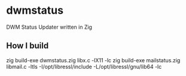 # dwmstatus
DWM Status Updater written in Zig

## How I build
zig build-exe dwmstatus.zig libx.c -lX11 -lc
zig build-exe mailstatus.zig libmail.c -ltls -I/opt/libressl/include -L/opt/libressl/gnu/lib64 -lc
